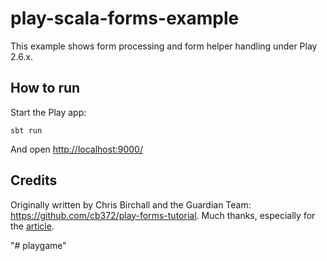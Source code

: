 # play-scala-forms-example

This example shows form processing and form helper handling under Play 2.6.x.

## How to run

Start the Play app:

```
sbt run
```

And open [http://localhost:9000/](http://localhost:9000/)

## Credits

Originally written by Chris Birchall and the Guardian Team: https://github.com/cb372/play-forms-tutorial.  Much thanks, especially for the [article](https://www.theguardian.com/info/developer-blog/2015/dec/30/how-to-add-a-form-to-a-play-application).


"# playgame" 
